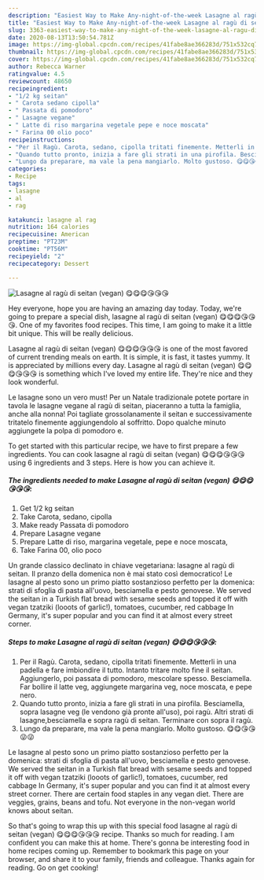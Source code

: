 ```yaml
---
description: "Easiest Way to Make Any-night-of-the-week Lasagne al ragù di seitan (vegan) 😋😋😋😘😘😘"
title: "Easiest Way to Make Any-night-of-the-week Lasagne al ragù di seitan (vegan) 😋😋😋😘😘😘"
slug: 3363-easiest-way-to-make-any-night-of-the-week-lasagne-al-ragu-di-seitan-vegan
date: 2020-08-13T13:50:54.781Z
image: https://img-global.cpcdn.com/recipes/41fabe8ae366283d/751x532cq70/lasagne-al-ragu-di-seitan-vegan-😋😋😋😘😘😘-recipe-main-photo.jpg
thumbnail: https://img-global.cpcdn.com/recipes/41fabe8ae366283d/751x532cq70/lasagne-al-ragu-di-seitan-vegan-😋😋😋😘😘😘-recipe-main-photo.jpg
cover: https://img-global.cpcdn.com/recipes/41fabe8ae366283d/751x532cq70/lasagne-al-ragu-di-seitan-vegan-😋😋😋😘😘😘-recipe-main-photo.jpg
author: Rebecca Warner
ratingvalue: 4.5
reviewcount: 48650
recipeingredient:
- "1/2 kg seitan"
- " Carota sedano cipolla"
- " Passata di pomodoro"
- " Lasagne vegane"
- " Latte di riso margarina vegetale pepe e noce moscata"
- " Farina 00 olio poco"
recipeinstructions:
- "Per il Ragù. Carota, sedano, cipolla tritati finemente. Metterli in una padella e fare imbiondire il tutto. Intanto tritare molto fine il seitan. Aggiungerlo, poi passata di pomodoro, mescolare spesso. Besciamella. Far bollire il latte veg, aggiungete margarina veg, noce moscata, e pepe nero."
- "Quando tutto pronto, inizia a fare gli strati in una pirofila. Besciamella, sopra lasagne veg (le vendono già pronte all&#39;uso), poi ragù. Altri strati di lasagne,besciamella e sopra ragù di seitan. Terminare con sopra il ragù."
- "Lungo da preparare, ma vale la pena mangiarlo. Molto gustoso. 😋😋😘😘😜😜"
categories:
- Recipe
tags:
- lasagne
- al
- rag

katakunci: lasagne al rag 
nutrition: 164 calories
recipecuisine: American
preptime: "PT23M"
cooktime: "PT56M"
recipeyield: "2"
recipecategory: Dessert

---
```



![Lasagne al ragù di seitan (vegan) 😋😋😋😘😘😘](https://img-global.cpcdn.com/recipes/41fabe8ae366283d/751x532cq70/lasagne-al-ragu-di-seitan-vegan-😋😋😋😘😘😘-recipe-main-photo.jpg)

Hey everyone, hope you are having an amazing day today. Today, we're going to prepare a special dish, lasagne al ragù di seitan (vegan) 😋😋😋😘😘😘. One of my favorites food recipes. This time, I am going to make it a little bit unique. This will be really delicious.

Lasagne al ragù di seitan (vegan) 😋😋😋😘😘😘 is one of the most favored of current trending meals on earth. It is simple, it is fast, it tastes yummy. It is appreciated by millions every day. Lasagne al ragù di seitan (vegan) 😋😋😋😘😘😘 is something which I've loved my entire life. They're nice and they look wonderful.

Le lasagne sono un vero must! Per un Natale tradizionale potete portare in tavola le lasagne vegane al ragù di seitan, piaceranno a tutta la famiglia, anche alla nonna! Poi tagliate grossolanamente il seitan e successivamente tritatelo finemente aggiungendolo al soffritto. Dopo qualche minuto aggiungete la polpa di pomodoro e.


To get started with this particular recipe, we have to first prepare a few ingredients. You can cook lasagne al ragù di seitan (vegan) 😋😋😋😘😘😘 using 6 ingredients and 3 steps. Here is how you can achieve it.

<!--inarticleads1-->

##### The ingredients needed to make Lasagne al ragù di seitan (vegan) 😋😋😋😘😘😘:

1. Get 1/2 kg seitan
1. Take  Carota, sedano, cipolla
1. Make ready  Passata di pomodoro
1. Prepare  Lasagne vegane
1. Prepare  Latte di riso, margarina vegetale, pepe e noce moscata,
1. Take  Farina 00, olio poco


Un grande classico declinato in chiave vegetariana: lasagne al ragù di seitan. Il pranzo della domenica non è mai stato così democratico! Le lasagne al pesto sono un primo piatto sostanzioso perfetto per la domenica: strati di sfoglia di pasta all&#39;uovo, besciamella e pesto genovese. We served the seitan in a Turkish flat bread with sesame seeds and topped it off with vegan tzatziki (looots of garlic!), tomatoes, cucumber, red cabbage In Germany, it&#39;s super popular and you can find it at almost every street corner. 

<!--inarticleads2-->

##### Steps to make Lasagne al ragù di seitan (vegan) 😋😋😋😘😘😘:

1. Per il Ragù. Carota, sedano, cipolla tritati finemente. Metterli in una padella e fare imbiondire il tutto. Intanto tritare molto fine il seitan. Aggiungerlo, poi passata di pomodoro, mescolare spesso. Besciamella. Far bollire il latte veg, aggiungete margarina veg, noce moscata, e pepe nero.
1. Quando tutto pronto, inizia a fare gli strati in una pirofila. Besciamella, sopra lasagne veg (le vendono già pronte all&#39;uso), poi ragù. Altri strati di lasagne,besciamella e sopra ragù di seitan. Terminare con sopra il ragù.
1. Lungo da preparare, ma vale la pena mangiarlo. Molto gustoso. 😋😋😘😘😜😜


Le lasagne al pesto sono un primo piatto sostanzioso perfetto per la domenica: strati di sfoglia di pasta all&#39;uovo, besciamella e pesto genovese. We served the seitan in a Turkish flat bread with sesame seeds and topped it off with vegan tzatziki (looots of garlic!), tomatoes, cucumber, red cabbage In Germany, it&#39;s super popular and you can find it at almost every street corner. There are certain food staples in any vegan diet. There are veggies, grains, beans and tofu. Not everyone in the non-vegan world knows about seitan. 

So that's going to wrap this up with this special food lasagne al ragù di seitan (vegan) 😋😋😋😘😘😘 recipe. Thanks so much for reading. I am confident you can make this at home. There's gonna be interesting food in home recipes coming up. Remember to bookmark this page on your browser, and share it to your family, friends and colleague. Thanks again for reading. Go on get cooking!
